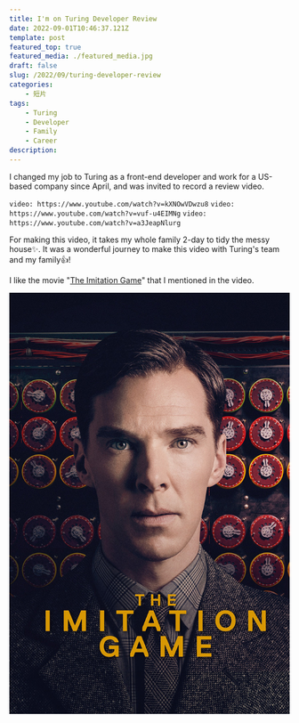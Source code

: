 ```yaml
---
title: I'm on Turing Developer Review
date: 2022-09-01T10:46:37.121Z
template: post
featured_top: true
featured_media: ./featured_media.jpg
draft: false
slug: /2022/09/turing-developer-review
categories: 
    - 短片
tags:
    - Turing
    - Developer
    - Family
    - Career
description: 
---
```


I changed my job to Turing as a front-end developer and work for a US-based company since April, and was invited to record a review video.

<!-- endExcerpt -->

`video: https://www.youtube.com/watch?v=kXNOwVDwzu8`
`video: https://www.youtube.com/watch?v=vuf-u4EIMNg`
`video: https://www.youtube.com/watch?v=a3JeapNlurg`

For making this video, it takes my whole family 2-day to tidy the messy house✨. It was a wonderful journey to make this video with Turing's team and my family👍!

I like the movie "[The Imitation Game](https://www.imdb.com/title/tt2084970/)" that I mentioned in the video.

![The Immitation Game](./the-imitation-game-poster.jpg)
